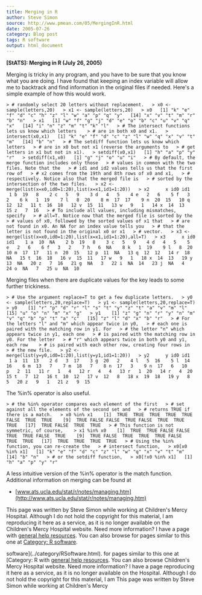 ```yaml
---
title: Merging in R
author: Steve Simon
source: http://www.pmean.com/05/MergingInR.html
date: 2005-07-26
category: Blog post
tags: R software
output: html_document
---
```

**[StATS]: Merging in R (July 26, 2005)**

Merging is tricky in any program, and you have to be sure that you know
what you are doing. I have found that keeping an index variable will
allow me to backtrack and find information in the original files if
needed. Here\'s a simple example of how this would work.

`> # randomly select 20 letters without replacement.   > x0 <- sample(letters,20)   > x1 <- sample(letters,20)   > x0   [1] "k" "e" "f" "d" "c" "h" "z" "l" "w" "a" "p" "q" "y"   [14] "x" "v" "t" "m" "r" "b" "n"   > x1   [1] "w" "f" "g" "j" "d" "e" "o" "b" "c" "u" "v" "q" "x"   [14] "i" "n" "z" "m" "t" "k" "l"   > # The intersect functions lets us know which letters    > # are in both x0 and x1.   > intersect(x0,x1)   [1] "k" "e" "f" "d" "c" "z" "l" "w" "q" "x" "v" "t" "m"   [14] "b" "n"   > # The setdiff function lets us know which letters   > # are in x0 but not x1 (reverse the arguments to   > # get letters in x1 but not in x1).   > setdiff(x0,x1)   [1] "h" "a" "p" "y" "r"   > setdiff(x1,x0)   [1] "g" "j" "o" "u" "i"   > # By default, the merge function includes only those   > # values in common with the two files. Note that the   > # id1 and id2 values tells us that the first row of   > # x2 comes from the 19th and 8th rows of x0 and x1,   > # respectively. Notice also that the merged file is   > # sorted by the intersection of the two files.   > x2 <- merge(list(x=x0,id0=1:20),list(x=x1,id1=1:20))   > x2      x id0 id1    1 b  19   8    2 c   5   9    3 d   4   5    4 e   2   6    5 f   3   2    6 k   1  19    7 l   8  20    8 m  17  17    9 n  20  15   10 q  12  12   11 t  16  18   12 v  15  11   13 w   9   1   14 x  14  13   15 z   7  16   > # To include all values, including mismatches, specify   > # all=T. Notice now that the merged file is sorted by the   > # values of x0, followed by the sorted values of x1 that   > # are not found in x0. An NA for an index value tells you   > # that the letter is not found in the original x0 or x1   > # vector.   > x3 <- merge(list(x=x0,id0=1:20),list(x=x1,id1=1:20),all=T)   > x3      x id0 id1    1 a  10  NA    2 b  19   8    3 c   5   9    4 d   4   5    5 e   2   6    6 f   3   2    7 h   6  NA    8 k   1  19    9 l   8  20   10 m  17  17   11 n  20  15   12 p  11  NA   13 q  12  12   14 r  18  NA   15 t  16  18   16 v  15  11   17 w   9   1   18 x  14  13   19 y  13  NA   20 z   7  16   21 g  NA   3   22 i  NA  14   23 j  NA   4   24 o  NA   7   25 u  NA  10 `

Merging files when there are duplicate values for the key leads to some
further trickiness.

`> # Use the argument replace=T to get a few duplicate letters.   > y0 <- sample(letters,20,replace=T)   > y1 <- sample(letters,20,replace=T)   > y0    [1] "r" "p" "d" "r" "l" "s" "t" "y" "z" "t" "a" "v" "m" "l"   [15] "u" "o" "n" "m" "x" "g"   > y1    [1] "z" "g" "n" "r" "y" "n" "m" "v" "q" "b" "p" "t" "a" "c"   [15] "z" "l" "d" "x" "b" "r"   > # For the letters "l" and "m" which appear twice in y0,   > # each one is paired with the matching row in y1. For   > # the letter "n" which appears twice in y1, each one   > # is paired with the matching row in y0. For the letter   > # "r" which appears twice in both y0 and y1, each row    > # is paired with each other row, creating four rows in   > # the new file.   > y2 <- merge(list(y=y0,id0=1:20),list(y=y1,id1=1:20))   > y2      y id0 id1    1 a  11  13    2 d   3  17    3 g  20   2    4 l   5  16    5 l  14  16    6 m  13   7    7 m  18   7    8 n  17   3    9 n  17   6   10 p   2  11   11 r   1   4   12 r   4   4   13 r   1  20   14 r   4  20   15 t   7  12   16 t  10  12   17 v  12   8   18 x  19  18   19 y   8   5   20 z   9   1   21 z   9  15`

The %in% operator is also useful.

`> # the %in% operator compares each element of the first   > # set against all the elements of the second set and   > # returns TRUE if there is a match.   > x0 %in% x1    [1]  TRUE  TRUE  TRUE  TRUE  TRUE FALSE  TRUE  TRUE    [9]  TRUE FALSE FALSE  TRUE FALSE  TRUE  TRUE  TRUE   [17]  TRUE FALSE  TRUE  TRUE   > # This function is not symmetric, of course,    > x1 %in% x0    [1]  TRUE  TRUE FALSE FALSE  TRUE  TRUE FALSE  TRUE    [9]  TRUE FALSE  TRUE  TRUE  TRUE FALSE  TRUE  TRUE   [17]  TRUE  TRUE  TRUE  TRUE   > # Using the %in% function, you can re-create the   > # intersect function,   > x0[x0 %in% x1]   [1] "k" "e" "f" "d" "c" "z" "l" "w" "q" "x" "v" "t" "m"   [14] "b" "n"   > # or the setdiff function,   > x0[!x0 %in% x1]   [1] "h" "a" "p" "y" "r"`

A less intuitive version of the %in% operator is the match function.
Additional information on merging can be found at

-   [www.ats.ucla.edu/stat/r/notes/managing.htm](http://www.ats.ucla.edu/stat/r/notes/managing.htm)

This page was written by Steve Simon while working at Children\'s Mercy
Hospital. Although I do not hold the copyright for this material, I am
reproducing it here as a service, as it is no longer available on the
Children\'s Mercy Hospital website. Need more information? I have a page
with [general help resources](../GeneralHelp.html). You can also browse
for pages similar to this one at [Category: R
software](../category/RSoftware.html).
<!---More--->
software](../category/RSoftware.html).
for pages similar to this one at [Category: R
with [general help resources](../GeneralHelp.html). You can also browse
Children\'s Mercy Hospital website. Need more information? I have a page
reproducing it here as a service, as it is no longer available on the
Hospital. Although I do not hold the copyright for this material, I am
This page was written by Steve Simon while working at Children\'s Mercy

<!---Do not use
**[StATS]: Merging in R (July 26, 2005)**
This page was written by Steve Simon while working at Children\'s Mercy
Hospital. Although I do not hold the copyright for this material, I am
reproducing it here as a service, as it is no longer available on the
Children\'s Mercy Hospital website. Need more information? I have a page
with [general help resources](../GeneralHelp.html). You can also browse
for pages similar to this one at [Category: R
software](../category/RSoftware.html).
--->

